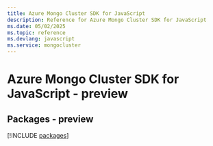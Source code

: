 ```yaml
---
title: Azure Mongo Cluster SDK for JavaScript
description: Reference for Azure Mongo Cluster SDK for JavaScript
ms.date: 05/02/2025
ms.topic: reference
ms.devlang: javascript
ms.service: mongocluster
---
```

# Azure Mongo Cluster SDK for JavaScript - preview
## Packages - preview
[!INCLUDE [packages](mongo-cluster-index.md)]